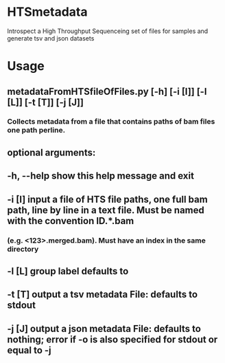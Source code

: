 # HTSmetadata
Introspect a High Throughput Sequenceing set of files for samples and generate tsv and json datasets 
# Usage 
## metadataFromHTSfileOfFiles.py [-h] [-i [I]] [-l [L]] [-t [T]] [-j [J]]

### Collects metadata from a file that contains paths of bam files one path perline.

## optional arguments:
##  -h, --help  show this help message and exit
##  -i [I]      input a file of HTS file paths, one full bam path, line by line in a text file. Must be named with the convention ID.*.bam
###              (e.g. <123>.merged.bam). Must have an index in the same directory
##  -l [L]      group label defaults to <test>
##  -t [T]      output a tsv metadata File: defaults to stdout
##  -j [J]      output a json metadata File: defaults to nothing; error if -o is also specified for stdout or equal to -j
